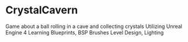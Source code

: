 # CrystalCavern

Game about a ball rolling in a cave and collecting crystals
Utilizing Unreal Engine 4
Learning Blueprints, BSP Brushes Level Design, Lighting

